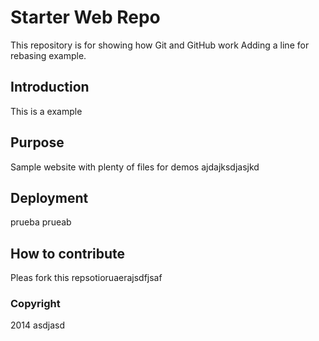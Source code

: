 # Starter Web Repo

This repository is for showing how Git and GitHub work
Adding a line for rebasing example.

## Introduction

This is a example

## Purpose

Sample website with plenty of files for demos
ajdajksdjasjkd

## Deployment

prueba prueab

## How to contribute

Pleas fork this repsotioruaerajsdfjsaf

### Copyright

2014 asdjasd